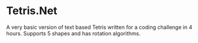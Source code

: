 # Tetris.Net
A very basic version of text based Tetris written for a coding challenge in 4 hours. Supports 5 shapes and has rotation algorithms.
